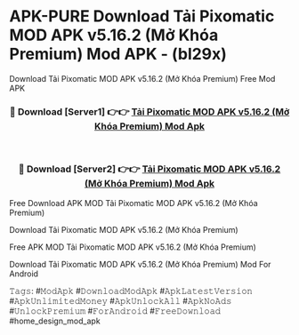 # APK-PURE Download Tải Pixomatic MOD APK v5.16.2 (Mở Khóa Premium) Mod APK - (bl29x)
Download Tải Pixomatic MOD APK v5.16.2 (Mở Khóa Premium) Free Mod APK

<div align="center">
<h3>🔴 Download [Server1] 👉👉 <a href="https://apk-comot.site?title=Tải_Pixomatic_MOD_APK_v5.16.2_(Mở_Khóa_Premium)">Tải Pixomatic MOD APK v5.16.2 (Mở Khóa Premium) Mod Apk</a></h3><br>

<h3>🔴 Download [Server2] 👉👉 <a href="https://apk-comot.site?title=Tải_Pixomatic_MOD_APK_v5.16.2_(Mở_Khóa_Premium)">Tải Pixomatic MOD APK v5.16.2 (Mở Khóa Premium) Mod Apk</a></h3>
</div>


Free Download APK MOD Tải Pixomatic MOD APK v5.16.2 (Mở Khóa Premium)

Download Tải Pixomatic MOD APK v5.16.2 (Mở Khóa Premium) 

Free APK MOD Tải Pixomatic MOD APK v5.16.2 (Mở Khóa Premium) 

Download Tải Pixomatic MOD APK v5.16.2 (Mở Khóa Premium) Mod For Android

𝚃𝚊𝚐𝚜: #𝙼𝚘𝚍𝙰𝚙𝚔 #𝙳𝚘𝚠𝚗𝚕𝚘𝚊𝚍𝙼𝚘𝚍𝙰𝚙𝚔 #𝙰𝚙𝚔𝙻𝚊𝚝𝚎𝚜𝚝𝚅𝚎𝚛𝚜𝚒𝚘𝚗 #𝙰𝚙𝚔𝚄𝚗𝚕𝚒𝚖𝚒𝚝𝚎𝚍𝙼𝚘𝚗𝚎𝚢 #𝙰𝚙𝚔𝚄𝚗𝚕𝚘𝚌𝚔𝙰𝚕𝚕 #𝙰𝚙𝚔𝙽𝚘𝙰𝚍𝚜 #𝚄𝚗𝚕𝚘𝚌𝚔𝙿𝚛𝚎𝚖𝚒𝚞𝚖 #𝙵𝚘𝚛𝙰𝚗𝚍𝚛𝚘𝚒𝚍 #𝙵𝚛𝚎𝚎𝙳𝚘𝚠𝚗𝚕𝚘𝚊𝚍 #home_design_mod_apk